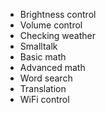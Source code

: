 - Brightness control
- Volume control
- Checking weather
- Smalltalk
- Basic math
- Advanced math
- Word search
- Translation
- WiFi control
